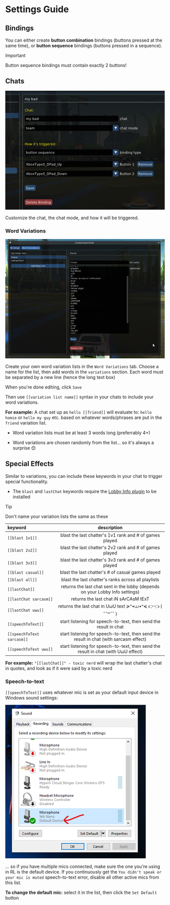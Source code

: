 # Settings Guide

## Bindings

You can either create **button combination** bindings (buttons pressed at the same time), or **button sequence** bindings (buttons pressed in a sequence).

>[!IMPORTANT]
>Button sequence bindings must contain exactly 2 buttons!

## Chats

![](./images/chat_binding_example.png)

Customize the chat, the chat mode, and how it will be triggered.

### Word Variations

![](./images/variation_list_example.png)

Create your own word variation lists in the `Word Variations` tab. Choose a name for the list, then add words in the `variations` section. Each word must be separated by a new line (hence the long text box)

When you're done editing, click `Save`

Then use `[[variation list name]]` syntax in your chats to include your word variations.

**For example:** A chat set up as `hello [[friend]]` will evaluate to: `hello homie` or `hello my guy` etc. based on whatever words/phrases are put in the `friend` variation list.

 - Word variation lists must be at least 3 words long (preferrably 4+)

 - Word variations are chosen randomly from the list... so it's always a surprise 😊


## Special Effects

Similar to variations, you can include these keywords in your chat to trigger special functionality. 

- The `blast` and `lastChat` keywords require the [Lobby Info plugin](https://github.com/smallest-cock/LobbyInfo) to be installed


>[!TIP]
>Don't name your variation lists the same as these

| keyword | description |
|:---|:---:|
`[[blast 1v1]]` | blast the last chatter's 1v1 rank and # of games played
`[[blast 2v2]]` | blast the last chatter's 2v2 rank and # of games played
`[[blast 3v3]]` | blast the last chatter's 3v3 rank and # of games played
`[[blast casual]]` | blast the last chatter's # of casual games played
`[[blast all]]` | blast the last chatter's ranks across all playlists
`[[lastChat]]` | returns the last chat sent in the lobby (depends on your Lobby Info settings)
`[[lastChat sarcasm]]` | returns the last chat iN sArCAsM tExT
`[[lastChat uwu]]` | returns the last chat in UωU text ≽^•⩊•^≼ 👉👈 ( ˶ˆ꒳ˆ˵ )
`[[speechToText]]` | start listening for speech-to-text, then send the result in chat
`[[speechToText sarcasm]]` | start listening for speech-to-text, then send the result in chat (with sarcasm effect)
`[[speechToText uwu]]` | start listening for speech-to-text, then send the result in chat (with UωU effect)

**For example:** `"[[lastChat]]" - toxic nerd` will wrap the last chatter's chat in quotes, and look as if it were said by a toxic nerd

### Speech-to-text

`[[speechToText]]` uses whatever mic is set as your default input device in Windows sound settings:

![](./images/default_device.png)

... so if you have multiple mics connected, make sure the one you're using in RL is the default device. If you continuously get the `You didn't speak or your mic is muted` speech-to-text error, disable all other active mics from this list.

**To change the default mic:** select it in the list, then click the `Set Default` button
